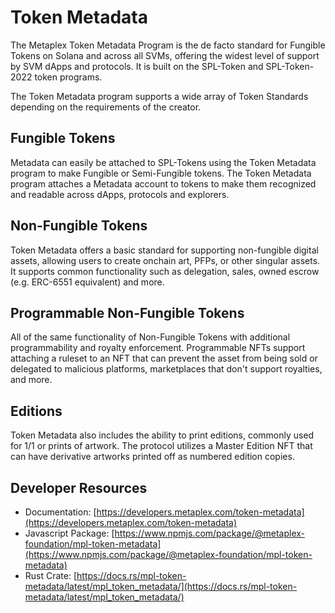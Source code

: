 # Token Metadata

The Metaplex Token Metadata Program is the de facto standard for Fungible Tokens on Solana and across all SVMs, offering the widest level of support by SVM dApps and protocols. It is built on the SPL-Token and SPL-Token-2022 token programs.

The Token Metadata program supports a wide array of Token Standards depending on the requirements of the creator.

## Fungible Tokens

Metadata can easily be attached to SPL-Tokens using the Token Metadata program to make Fungible or Semi-Fungible tokens. The Token Metadata program attaches a Metadata account to tokens to make them recognized and readable across dApps, protocols and explorers.

## Non-Fungible Tokens

Token Metadata offers a basic standard for supporting non-fungible digital assets, allowing users to create onchain art, PFPs, or other singular assets. It supports common functionality such as delegation, sales, owned escrow (e.g. ERC-6551 equivalent) and more.

## Programmable Non-Fungible Tokens

All of the same functionality of Non-Fungible Tokens with additional programmability and royalty enforcement. Programmable NFTs support attaching a ruleset to an NFT that can prevent the asset from being sold or delegated to malicious platforms, marketplaces that don't support royalties, and more.

## Editions

Token Metadata also includes the ability to print editions, commonly used for 1/1 or prints of artwork. The protocol utilizes a Master Edition NFT that can have derivative artworks printed off as numbered edition copies.

## Developer Resources

* Documentation: [https://developers.metaplex.com/token-metadata](https://developers.metaplex.com/token-metadata)  
* Javascript Package: [https://www.npmjs.com/package/@metaplex-foundation/mpl-token-metadata](https://www.npmjs.com/package/@metaplex-foundation/mpl-token-metadata)  
* Rust Crate: [https://docs.rs/mpl-token-metadata/latest/mpl_token_metadata/](https://docs.rs/mpl-token-metadata/latest/mpl_token_metadata/)
